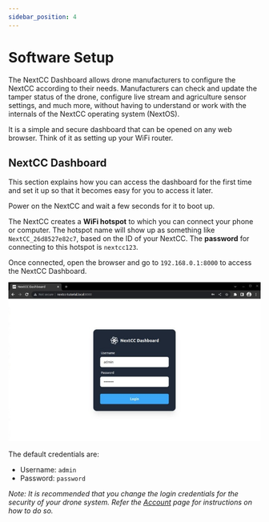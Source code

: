 ```yaml
---
sidebar_position: 4
---
```


# Software Setup

The NextCC Dashboard allows drone manufacturers to configure the NextCC according to their needs. Manufacturers can
check and update the tamper status of the drone, configure live stream and agriculture sensor settings, and much more,
without having to understand or work with the internals of the NextCC operating system (NextOS).

It is a simple and secure dashboard that can be opened on any web browser. Think of it as setting up your WiFi router.

## NextCC Dashboard

This section explains how you can access the dashboard for the first time and set it up so that it becomes easy for you
to access it later.

Power on the NextCC and wait a few seconds for it to boot up.

The NextCC creates a **WiFi hotspot** to which you can connect your phone or computer. The hotspot name will show up as
something like `NextCC_26d8527e82c7`, based on the ID of your NextCC. The **password** for connecting to this hotspot is
`nextcc123`.

Once connected, open the browser and go to `192.168.0.1:8000` to access the NextCC Dashboard.


![Login Page](./img/software-setup-dashboard-login.jpg)

The default credentials are:
- Username: `admin`
- Password: `password`

*Note: It is recommended that you change the login credentials for the security of your drone system. Refer the*
*[Account](/next-cc/account.md) page for instructions on how to do so.*
